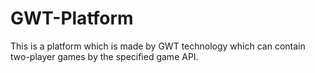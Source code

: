 GWT-Platform
============

This is a platform which is made by GWT technology which can contain two-player games by the specified game API.
